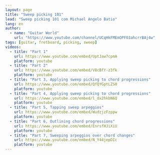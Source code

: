 ```yaml
---
layout: page
title: "Sweep picking 101"
lead: "Sweep picking 101 com Michael Angelo Batio"
lang: en
author:
  - name: "Guitar World"
    url: "https://www.youtube.com/channel/UCqHkFMEmOPFO3ahcrrBAj4w"
tags: [guitar, fretboard, picking, sweep]
videos:
  - title: "Part 1"
    url: https://www.youtube.com/embed/UptJaw7cpmA
    platform: youtube
  - title: "Part 2"
    url: https://www.youtube.com/embed/V8cBfY-z3fk
    platform: youtube
  - title: "Part 3, Applying sweep picking to chord progressions"
    url: https://www.youtube.com/embed/QfQYGptLZS0
    platform: youtube
  - title: "Part 4, Applying sweep picking to chord progressions"
    url: https://www.youtube.com/embed/l_dx2hkbN6Q
    platform: youtube
  - title: "Part 5, Tapping sweep arpeggios"
    url: https://www.youtube.com/embed/WudzjzFzppw
    platform: youtube
  - title: "Part 6, Outlining chord progressions"
    url: https://www.youtube.com/embed/EnrsfHJiXiU
    platform: youtube
  - title: "Part 7, Sweeping arpeggios over chord changes"
    url: https://www.youtube.com/embed/N_Y44jepDIc
    platform: youtube
---
```

